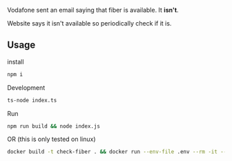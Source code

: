Vodafone sent an email saying that fiber is available. It **isn't**.

Website says it isn't available so periodically check if it is.

## Usage

install
```bash
npm i
```

Development
```bash
ts-node index.ts
```

Run
```bash
npm run build && node index.js
```
OR
(this is only tested on linux)
```bash
docker build -t check-fiber . && docker run --env-file .env --rm -it --init check-fiber
```
